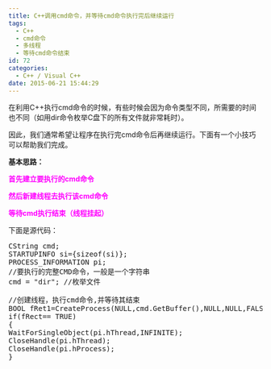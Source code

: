 ```yaml
---
title: C++调用cmd命令，并等待cmd命令执行完后继续运行
tags:
  - C++
  - cmd命令
  - 多线程
  - 等待cmd命令结束
id: 72
categories:
  - C++ / Visual C++
date: 2015-06-21 15:44:29
---
```


在利用C++执行cmd命令的时候，有些时候会因为命令类型不同，所需要的时间也不同（如用dir命令枚举C盘下的所有文件就非常耗时）。

因此，我们通常希望让程序在执行完cmd命令后再继续运行。下面有一个小技巧可以帮助我们完成。

**基本思路：**

<span style="color: #ff00ff;">**首先建立要执行的cmd命令**</span>

<span style="color: #ff00ff;">**然后新建线程去执行该cmd命令**</span>

<span style="color: #ff00ff;">**等待cmd执行结束（线程挂起）**</span>

下面是源代码：
<pre class="lang:c++ decode:true ">CString cmd;
STARTUPINFO si={sizeof(si)};
PROCESS_INFORMATION pi;
//要执行的完整CMD命令，一般是一个字符串
cmd = "dir"; //枚举文件

//创建线程，执行cmd命令,并等待其结束
BOOL fRet1=CreateProcess(NULL,cmd.GetBuffer(),NULL,NULL,FALSE,NORMAL_PRIORITY_CLASS,NULL,NULL,&amp;si,&amp;pi);
if(fRect== TRUE)
{
WaitForSingleObject(pi.hThread,INFINITE);
CloseHandle(pi.hThread);
CloseHandle(pi.hProcess);
}</pre>
&nbsp;